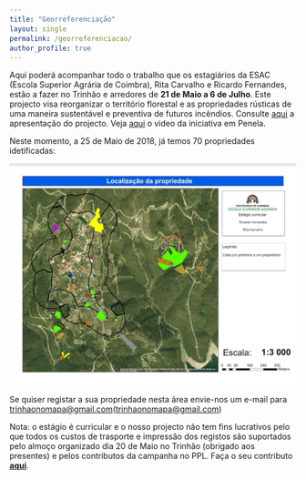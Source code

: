 ```yaml
---
title: "Georreferenciação"
layout: single
permalink: /georreferenciacao/
author_profile: true
---
```


Aqui poderá acompanhar todo o trabalho que os estagiários da ESAC (Escola Superior Agrária de Coimbra), Rita Carvalho e Ricardo Fernandes, estão a fazer no Trinhão e arredores de **21 de Maio a 6 de Julho**. Este projecto visa reorganizar o território florestal e as propriedades rústicas de uma maneira sustentável e preventiva de futuros incêndios.
Consulte [aqui](https://drive.google.com/open?id=1g9ajS8nibzQ5Pf-h7P_kdMsabtUV--T9) a apresentação do projecto. Veja [aqui](https://youtu.be/IVr_qBtXKEI) o video da iniciativa em Penela.

Neste momento, a 25 de Maio de 2018, já temos 70 propriedades idetificadas:

![localizacao](https://raw.githubusercontent.com/trinhaonomapa/trinhaonomapa.github.io/master/assets/images/localizacao.png)

Se quiser registar a sua propriedade nesta área envie-nos um e-mail para trinhaonomapa@gmail.com(trinhaonomapa@gmail.com)

Nota: o estágio é curricular e o nosso projecto não tem fins lucrativos pelo que todos os custos de trasporte e impressão dos registos são suportados pelo almoço organizado dia 20 de Maio no Trinhão (obrigado aos presentes) e pelos contributos da campanha no PPL. Faça o seu contributo [**aqui**](https://ppl.com.pt/vaquinha/georeferenciacao).


